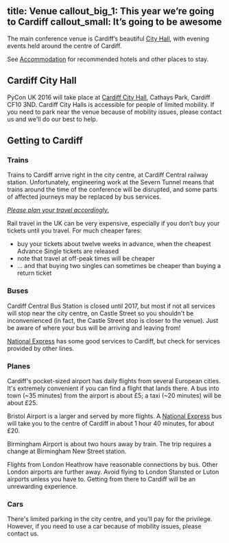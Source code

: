 title: Venue
callout_big_1: This year we’re going to Cardiff
callout_small: It’s going to be awesome
---

The main conference venue is Cardiff’s beautiful [City
Hall](http://www.cardiffcityhall.com/), with evening events held around the
centre of Cardiff.

See [Accommodation](/accommodation/) for recommended hotels and other places to stay.

## Cardiff City Hall

PyCon UK 2016 will take place at [Cardiff City Hall](http://www.cardiffcityhall.com/find-us), Cathays Park, Cardiff
CF10 3ND. Cardiff City Halls is accessible for people of limited mobility. If you need to park near the venue because
of mobility issues, please contact us and we'll do our best to help.

## Getting to Cardiff

### Trains

Trains to Cardiff arrive right in the city centre, at Cardiff Central railway station. Unfortunately, engineering work
at the Severn Tunnel means that trains around the time of the conference will be disrupted, and some parts of affected
journeys may be replaced by bus services.

*[Please plan your travel accordingly.](https://www.thetrainline.com)*

Rail travel in the UK can be very expensive, especially if you don’t buy your tickets until you travel. For much
cheaper fares:

* buy your tickets about twelve weeks in advance, when the cheapest Advance Single tickets are released
* note that travel at off-peak times will be cheaper
* ... and that buying two singles can sometimes be cheaper than buying a return ticket

### Buses

Cardiff Central Bus Station is closed until 2017, but most if not all services will stop near the city centre, on
Castle Street so you shouldn't be inconvenienced (in fact, the Castle Street stop is closer to the venue). Just be
aware of where your bus will be arriving and leaving from!

[National Express](http://nationalexpress.com) has some good services to Cardiff, but check for services provided by
other lines.

### Planes

Cardiff's pocket-sized airport has daily flights from several European cities. It's extremely convenient if you can
find a flight that lands there. A bus into town (~35 minutes) from the airport is about £5; a taxi (~20 minutes) will
be about £25.

Bristol Airport is a larger and served by more flights. A [National Express](http://nationalexpress.com) bus will take
you to the centre of Cardiff in about 1 hour 40 minutes, for about £20.

Birmingham Airport is about two hours away by train. The trip requires a change at Birmingham New Street station.

Flights from London Heathrow have reasonable connections by bus. Other London airports are further away. Avoid flying
to London Stansted or Luton airports unless you have to. Getting from there to Cardiff will be an unrewarding
experience.

### Cars

There's limited parking in the city centre, and you'll pay for the privilege. However, if you need to use a car because
of mobility issues, please contact us.
